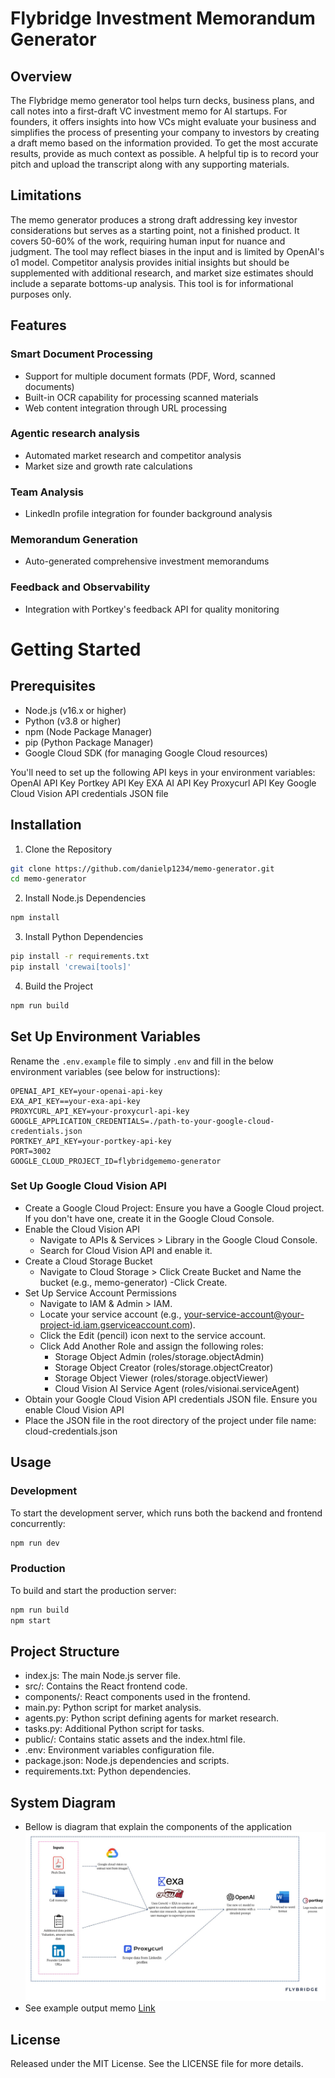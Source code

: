 # Flybridge Investment Memorandum Generator

## Overview
The Flybridge memo generator tool helps turn decks, business plans, and call notes into a first-draft VC investment memo for AI startups. For founders, it offers insights into how VCs might evaluate your business and simplifies the process of presenting your company to investors by creating a draft memo based on the information provided. To get the most accurate results, provide as much context as possible. A helpful tip is to record your pitch and upload the transcript along with any supporting materials.

## Limitations
The memo generator produces a strong draft addressing key investor considerations but serves as a starting point, not a finished product. It covers 50-60% of the work, requiring human input for nuance and judgment. The tool may reflect biases in the input and is limited by OpenAI's o1 model. Competitor analysis provides initial insights but should be supplemented with additional research, and market size estimates should include a separate bottoms-up analysis. This tool is for informational purposes only.

## Features

### Smart Document Processing
- Support for multiple document formats (PDF, Word, scanned documents)
- Built-in OCR capability for processing scanned materials
- Web content integration through URL processing
### Agentic research analysis
- Automated market research and competitor analysis
- Market size and growth rate calculations
### Team Analysis
- LinkedIn profile integration for founder background analysis
### Memorandum Generation
- Auto-generated comprehensive investment memorandums
### Feedback and Observability
- Integration with Portkey's feedback API for quality monitoring

# Getting Started

## Prerequisites

- Node.js (v16.x or higher)
- Python (v3.8 or higher)
- npm (Node Package Manager)
- pip (Python Package Manager)
- Google Cloud SDK (for managing Google Cloud resources)

You'll need to set up the following API keys in your environment variables:
OpenAI API Key
Portkey API Key
EXA AI API Key
Proxycurl API Key
Google Cloud Vision API credentials JSON file

## Installation
1. Clone the Repository
```bash
git clone https://github.com/danielp1234/memo-generator.git
cd memo-generator
```

2. Install Node.js Dependencies
```bash
npm install
```

3. Install Python Dependencies
```bash
pip install -r requirements.txt
pip install 'crewai[tools]'
```

4. Build the Project
```bash
npm run build
```

## Set Up Environment Variables
Rename the `.env.example` file to simply `.env` and fill in the below environment variables (see below for instructions):
```env
OPENAI_API_KEY=your-openai-api-key
EXA_API_KEY==your-exa-api-key
PROXYCURL_API_KEY=your-proxycurl-api-key
GOOGLE_APPLICATION_CREDENTIALS=./path-to-your-google-cloud-credentials.json
PORTKEY_API_KEY=your-portkey-api-key
PORT=3002
GOOGLE_CLOUD_PROJECT_ID=flybridgememo-generator
```

### Set Up Google Cloud Vision API
- Create a Google Cloud Project: Ensure you have a Google Cloud project. If you don't have one, create it in the Google Cloud Console.
- Enable the Cloud Vision API
  - Navigate to APIs & Services > Library in the Google Cloud Console.
  - Search for Cloud Vision API and enable it.
- Create a Cloud Storage Bucket
  - Navigate to Cloud Storage > Click Create Bucket and Name the bucket (e.g., memo-generator) -Click Create.
- Set Up Service Account Permissions
  - Navigate to IAM & Admin > IAM.
  - Locate your service account (e.g., your-service-account@your-project-id.iam.gserviceaccount.com).
  - Click the Edit (pencil) icon next to the service account.
  - Click Add Another Role and assign the following roles:
    - Storage Object Admin (roles/storage.objectAdmin)
    - Storage Object Creator (roles/storage.objectCreator)
    - Storage Object Viewer (roles/storage.objectViewer)
    - Cloud Vision AI Service Agent (roles/visionai.serviceAgent)
- Obtain your Google Cloud Vision API credentials JSON file. Ensure you enable 
Cloud Vision API
- Place the JSON file in the root directory of the project under file name: cloud-credentials.json


## Usage
### Development
To start the development server, which runs both the backend and frontend concurrently:
```bash
npm run dev
```

### Production
To build and start the production server:
```bash
npm run build
npm start
```

## Project Structure
- index.js: The main Node.js server file.
- src/: Contains the React frontend code.
- components/: React components used in the frontend.
- main.py: Python script for market analysis.
- agents.py: Python script defining agents for market research.
- tasks.py: Additional Python script for tasks.
- public/: Contains static assets and the index.html file.
- .env: Environment variables configuration file.
- package.json: Node.js dependencies and scripts.
- requirements.txt: Python dependencies.

## System Diagram
- Bellow is diagram that explain the components of the application
![Structure](image/structure.jpg)
- See example output memo [Link](https://docsend.com/view/ke4jyy5yr3y3wmsf)


## License
Released under the MIT License. See the LICENSE file for more details.